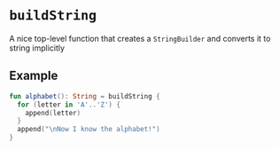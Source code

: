 # `buildString`
A nice top-level function that creates a `StringBuilder` and converts it to string implicitly

## Example
```kotlin
fun alphabet(): String = buildString {
  for (letter in 'A'..'Z') {
    append(letter) 
  }
  append("\nNow I know the alphabet!")
}
```
